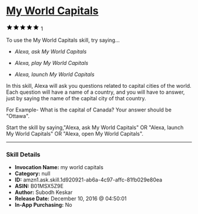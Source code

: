 # [My World Capitals](http://alexa.amazon.com/#skills/amzn1.ask.skill.1d920921-ab6a-4c97-affc-81fb029e80ea)
![5 stars](../../images/ic_star_black_18dp_1x.png)![5 stars](../../images/ic_star_black_18dp_1x.png)![5 stars](../../images/ic_star_black_18dp_1x.png)![5 stars](../../images/ic_star_black_18dp_1x.png)![5 stars](../../images/ic_star_black_18dp_1x.png) 1

To use the My World Capitals skill, try saying...

* *Alexa, ask My World Capitals*

* *Alexa, play My World Capitals*

* *Alexa, launch My World Capitals*

In this skill, Alexa will ask you questions related to capital cities of the world. Each question will have a name of a country, and you will have to answer, just by saying the name of the capital city of that country.

For Example-  What is the capital of Canada?
Your answer should be "Ottawa".

Start the skill by saying,"Alexa, ask My World Capitals" OR "Alexa, launch My World Capitals"  OR "Alexa, open My World Capitals".

***

### Skill Details

* **Invocation Name:** my world capitals
* **Category:** null
* **ID:** amzn1.ask.skill.1d920921-ab6a-4c97-affc-81fb029e80ea
* **ASIN:** B01MSX5Z9E
* **Author:** Subodh Keskar
* **Release Date:** December 10, 2016 @ 04:50:01
* **In-App Purchasing:** No
